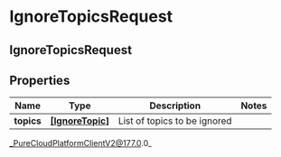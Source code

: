 # IgnoreTopicsRequest

## IgnoreTopicsRequest

## Properties

|Name | Type | Description | Notes|
|------------ | ------------- | ------------- | -------------|
| **topics** | [**[IgnoreTopic]**]([IgnoreTopic]) | List of topics to be ignored | |



_PureCloudPlatformClientV2@177.0.0_
